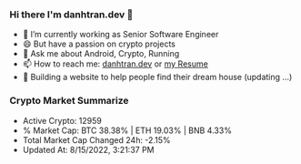 ### Hi there I'm danhtran.dev 👋

- 🔭 I’m currently working as Senior Software Engineer
- 😄 But have a passion on crypto projects
- 💬 Ask me about Android, Crypto, Running 
- 📫 How to reach me: <a href="https://danhtran.dev" target="_blank">danhtran.dev</a> or <a href="Developer-Resume.pdf" target="_blank">my Resume</a>
- 🌱 Building a website to help people find their dream house (updating ...)

### Crypto Market Summarize
- Active Crypto: 12959
- % Market Cap: BTC 38.38% | ETH 19.03% | BNB 4.33%
- Total Market Cap Changed 24h: -2.15%
- Updated At: 8/15/2022, 3:21:37 PM
